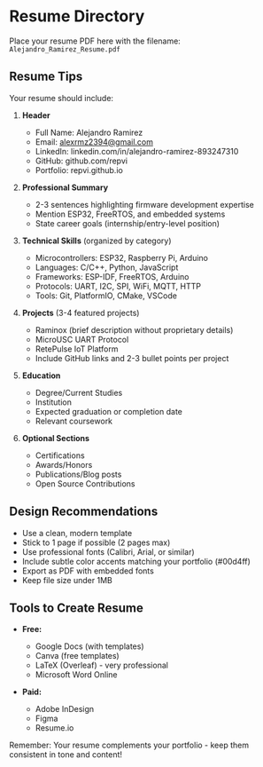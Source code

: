 # Resume Directory

Place your resume PDF here with the filename: `Alejandro_Ramirez_Resume.pdf`

## Resume Tips

Your resume should include:

1. **Header**
   - Full Name: Alejandro Ramirez
   - Email: alexrmz2394@gmail.com
   - LinkedIn: linkedin.com/in/alejandro-ramirez-893247310
   - GitHub: github.com/repvi
   - Portfolio: repvi.github.io

2. **Professional Summary**
   - 2-3 sentences highlighting firmware development expertise
   - Mention ESP32, FreeRTOS, and embedded systems
   - State career goals (internship/entry-level position)

3. **Technical Skills** (organized by category)
   - Microcontrollers: ESP32, Raspberry Pi, Arduino
   - Languages: C/C++, Python, JavaScript
   - Frameworks: ESP-IDF, FreeRTOS, Arduino
   - Protocols: UART, I2C, SPI, WiFi, MQTT, HTTP
   - Tools: Git, PlatformIO, CMake, VSCode

4. **Projects** (3-4 featured projects)
   - Raminox (brief description without proprietary details)
   - MicroUSC UART Protocol
   - RetePulse IoT Platform
   - Include GitHub links and 2-3 bullet points per project

5. **Education**
   - Degree/Current Studies
   - Institution
   - Expected graduation or completion date
   - Relevant coursework

6. **Optional Sections**
   - Certifications
   - Awards/Honors
   - Publications/Blog posts
   - Open Source Contributions

## Design Recommendations

- Use a clean, modern template
- Stick to 1 page if possible (2 pages max)
- Use professional fonts (Calibri, Arial, or similar)
- Include subtle color accents matching your portfolio (#00d4ff)
- Export as PDF with embedded fonts
- Keep file size under 1MB

## Tools to Create Resume

- **Free:**
  - Google Docs (with templates)
  - Canva (free templates)
  - LaTeX (Overleaf) - very professional
  - Microsoft Word Online

- **Paid:**
  - Adobe InDesign
  - Figma
  - Resume.io

Remember: Your resume complements your portfolio - keep them consistent in tone and content!
